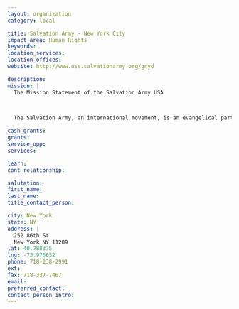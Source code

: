 ```yaml
---
layout: organization
category: local

title: Salvation Army - New York City
impact_area: Human Rights
keywords: 
location_services: 
location_offices: 
website: http://www.use.salvationarmy.org/gnyd

description: 
mission: |
  The Mission Statement of the Salvation Army USA

  

  The Salvation Army, an international movement, is an evangelical part of the universal Christian Church. Its message is based on the Bible. Its ministry is motivated by the love of God. Its mission is to preach the gospel of Jesus Christ and to meet human needs in His name without discrimination.

cash_grants: 
grants: 
service_opp: 
services: 

learn: 
cont_relationship: 

salutation: 
first_name: 
last_name: 
title_contact_person: 

city: New York
state: NY
address: |
  252 86th St  
  New York NY 11209
lat: 40.788375
lng: -73.976652
phone: 718-238-2991
ext: 
fax: 718-337-7467
email: 
preferred_contact: 
contact_person_intro: 
---
```

